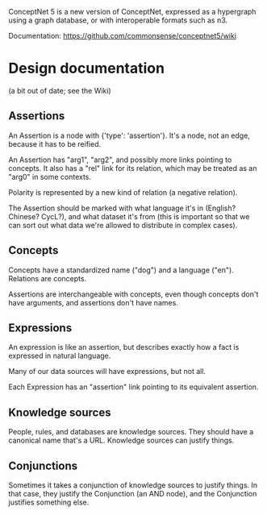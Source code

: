 ConceptNet 5 is a new version of ConceptNet, expressed as a hypergraph using a graph
database, or with interoperable formats such as n3.

Documentation: https://github.com/commonsense/conceptnet5/wiki

Design documentation
====================
(a bit out of date; see the Wiki)

Assertions
----------

An Assertion is a node with {'type': 'assertion'}. It's a node, not an edge,
because it has to be reified.

An Assertion has "arg1", "arg2", and possibly more links pointing to concepts.
It also has a "rel" link for its relation, which may be treated as an "arg0" in
some contexts.

Polarity is represented by a new kind of relation (a negative relation).

The Assertion should be marked with what language it's in (English? Chinese?
CycL?), and what dataset it's from (this is important so that we can sort out
what data we're allowed to distribute in complex cases).

Concepts
--------
Concepts have a standardized name ("dog") and a language ("en"). Relations are
concepts.

Assertions are interchangeable with concepts, even though concepts don't have
arguments, and assertions don't have names.

Expressions
-----------
An expression is like an assertion, but describes exactly how a fact is
expressed in natural language.

Many of our data sources will have expressions, but not all.

Each Expression has an "assertion" link pointing to its equivalent assertion.

Knowledge sources
-----------------
People, rules, and databases are knowledge sources. They should have a
canonical name that's a URL. Knowledge sources can justify things.

Conjunctions
------------
Sometimes it takes a conjunction of knowledge sources to justify things. In
that case, they justify the Conjunction (an AND node), and the Conjunction
justifies something else.
